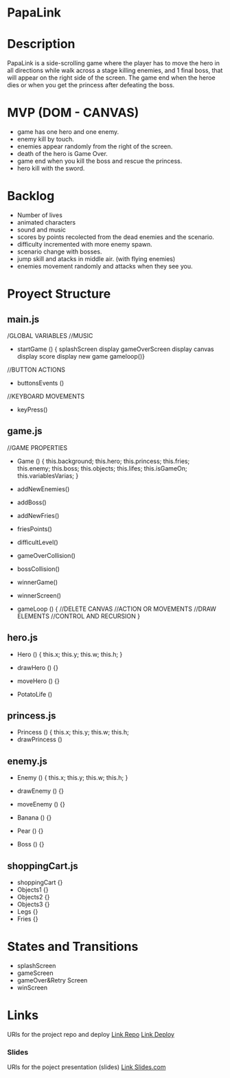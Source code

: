 # PapaLink


# Description

PapaLink is a side-scrolling game where the player has to move the hero in all directions while walk across a stage killing enemies, and 1 final boss, that will appear on the right side of the screen. The game end when the heroe dies or when you get the princess after defeating the boss.

# MVP (DOM - CANVAS)

- game has one hero and one enemy.
- enemy kill by touch.
- enemies appear randomly from the right of the screen.
- death of the hero is Game Over.
- game end when you kill the boss and rescue the princess.
- hero kill with the sword.

# Backlog

- Number of lives
- animated characters
- sound and music
- scores by points recolected from the dead enemies and the scenario.
- difficulty incremented with more enemy spawn.
- scenario change with bosses.
- jump skill and atacks in middle air. (with flying enemies)
- enemies movement randomly and attacks when they see you.

# Proyect Structure



## main.js

/GLOBAL VARIABLES
//MUSIC
- startGame () {
    splashScreen display
	gameOverScreen display
    canvas display
    score display
    new game 
    gameloop()}

//BUTTON ACTIONS
- buttonsEvents ()

//KEYBOARD MOVEMENTS
 - keyPress()

## game.js

//GAME PROPERTIES
- Game () {
    this.background;
    this.hero;
    this.princess;
    this.fries;
    this.enemy;
    this.boss;
    this.objects;
    this.lifes;
    this.isGameOn;
    this.variablesVarias;
}

- addNewEnemies()
- addBoss()
- addNewFries()
- friesPoints()
- difficultLevel()
- gameOverCollision()
- bossCollision()
- winnerGame()
- winnerScreen()
- gameLoop () {
//DELETE CANVAS
//ACTION OR MOVEMENTS
//DRAW ELEMENTS
//CONTROL AND RECURSION
}

## hero.js 

- Hero () {
    this.x;
    this.y;
    this.w;
    this.h;
}
- drawHero () {}
- moveHero () {}

- PotatoLife ()

## princess.js

- Princess () {
    this.x;
    this.y;
    this.w;
    this.h;
- drawPrincess ()

## enemy.js

- Enemy () {
    this.x;
    this.y;
    this.w;
    this.h;
}
- drawEnemy () {}
- moveEnemy () {}

- Banana () {}
- Pear () {}
- Boss () {}

## shoppingCart.js

- shoppingCart {}
- Objects1 {}
- Objects2 {}
- Objects3 {}
- Legs {}
- Fries {}

# States and Transitions

- splashScreen
- gameScreen
- gameOver&Retry Screen
- winScreen


# Links 
URls for the project repo and deploy
[Link Repo](https://github.com/anajover/PapaLink.git)
[Link Deploy]((https://anajover.github.io/PapaLink/))

### Slides
URls for the poject presentation (slides)
[Link Slides.com](https://docs.google.com/presentation/d/1draQVAJFNMBFAtKIaCCEiFc8Tu036Su-kaKthSWnd-Q/edit?usp=sharing)

